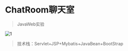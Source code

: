 # ChatRoom聊天室
> JavaWeb实验


![1](https://user-images.githubusercontent.com/74131522/199643208-3d54e517-668f-4882-a033-119701d37669.jpg)

>技术栈：Servlet+JSP+Mybatis+JavaBean+BootStrap


